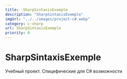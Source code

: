 ```yaml
---
title: -SharpSintaxisExemple
description: "SharpSintaxisExemple"
imgUrl: "../../images/project-c#.webp"
category: c-sharp
url: SharpSintaxisExemple
priority: 0
---
```


# SharpSintaxisExemple

Учебный проект. Спицефические для С# возможности
